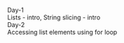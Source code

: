 Day-1 <br/>
Lists - intro, String slicing - intro <br/>
Day-2 <br/>
Accessing list elements using for loop
